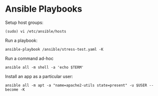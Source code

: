 # Ansible Playbooks

Setup host groups:
```
(sudo) vi /etc/ansible/hosts
```

Run a playbook:
```
ansible-playbook /ansible/stress-test.yaml -K
```

Run a command ad-hoc
```
ansible all -m shell -a 'echo $TERM'
```

Install an app as a particular user:
```
ansible all -m apt -a "name=apache2-utils state=present" -u $USER --become -K
```